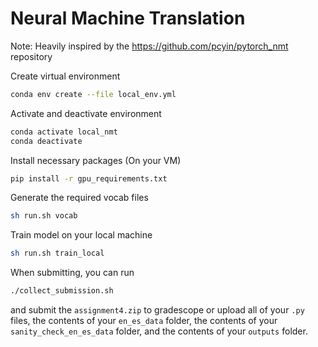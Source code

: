 # Neural Machine Translation
Note: Heavily inspired by the https://github.com/pcyin/pytorch_nmt repository

Create virtual environment
```bash
conda env create --file local_env.yml
```

Activate and deactivate environment
```bash
conda activate local_nmt
conda deactivate
```

Install necessary packages (On your VM)
```bash
pip install -r gpu_requirements.txt
```

Generate the required vocab files
```bash
sh run.sh vocab
```

Train model on your local machine
```bash
sh run.sh train_local
```

When submitting, you can run
```bash
./collect_submission.sh
```
and submit the `assignment4.zip` to gradescope or upload all of your `.py` files, the contents of your `en_es_data` folder, the contents of your `sanity_check_en_es_data` folder, and the contents of your `outputs` folder.
